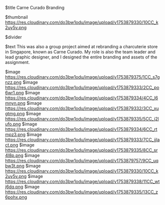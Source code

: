 $title Carne Curado Branding

$thumbnail https://res.cloudinary.com/do3bw1odu/image/upload/v1753879330/10CC_k2uy5v.png

$divider

$text This was also a group project aimed at rebranding a charcuterie store in Singapore, known as Carne Curado. My role is also the team leader and lead graphic designer, and I designed the entire branding and assets of the assignment.

$image https://res.cloudinary.com/do3bw1odu/image/upload/v1753879375/1CC_s7gnzz.png
$image https://res.cloudinary.com/do3bw1odu/image/upload/v1753879333/2CC_po6wr1.png
$image https://res.cloudinary.com/do3bw1odu/image/upload/v1753879334/4CC_l6mnyn.png
$image https://res.cloudinary.com/do3bw1odu/image/upload/v1753879332/3CC_xugtmg.png
$image https://res.cloudinary.com/do3bw1odu/image/upload/v1753879335/5CC_j2lufo.png
$image https://res.cloudinary.com/do3bw1odu/image/upload/v1753879334/6CC_rtmpz3.png
$image https://res.cloudinary.com/do3bw1odu/image/upload/v1753879333/7CC_jjlact.png
$image https://res.cloudinary.com/do3bw1odu/image/upload/v1753879335/8CC_sr4l8p.png
$image https://res.cloudinary.com/do3bw1odu/image/upload/v1753879757/9CC_uqbw3t.png
$image https://res.cloudinary.com/do3bw1odu/image/upload/v1753879330/10CC_k2uy5v.png
$image https://res.cloudinary.com/do3bw1odu/image/upload/v1753879338/11CC_wtj6dq.png
$image https://res.cloudinary.com/do3bw1odu/image/upload/v1753879335/13CC_z6pohx.png
